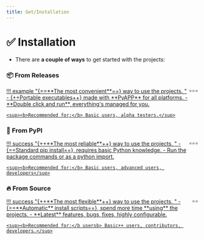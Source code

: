 ```yaml
---
title: Get/Installation
---
```


<!-- include start -->

<style>
  .hover-pop {
    transition: transform 0.2s, box-shadow 0.2s, filter 0.2s;
  } .hover-pop:hover {
    box-shadow: 0 0 16px rgba(0, 0, 0, 0.2);
    transform: scale(1.01);
    filter: saturate(200%);
  }
</style>

# ✅ Installation

- There are **a couple of ways** to get started with the projects:

### 📦 From Releases

<div class="hover-pop" markdown>
<a href="site:/get/releases">
!!! example "{==**The most convenient**==} way to use the projects. <span style="float: right;"><small>⭐️⭐️⭐️</small></span>"
    - {++Portable executables++} made with **PyAPP** for all platforms.
    - **Double click and run**, everything's managed for you.

    <sup><b>Recommended for:</b> Basic users, alpha testers.</sup>
</a></div>

### 🧀 From PyPI

<div class="hover-pop" markdown>
<a href="site:/get/pypi">
!!! success "{++**The most reliable**++} way to use the projects. <span style="float: right;"><small>⭐️⭐️⭐️</small></span>"
    - {==Standard pip install==}, requires basic Python knowledge.
    - Run the package commands or as a python import.

    <sup><b>Recommended for:</b> Basic users, advanced users, developers</sup>
</a></div>

### 🔥 From Source

<div class="hover-pop" markdown>
<a href="site:/get/source">
!!! success "{++**The most flexible**++} way to use the projects. <span style="float: right;"><small>⭐️⭐️</small></span>"
    - {==**Automatic** install scripts==}, spend more time **using** the projects.
    - **Latest** features, bugs, fixes, highly configurable.

    <sup><b>Recommended for:</b usersb> Basic++ users, contributors, developers.</sup>
</a></div>
